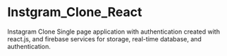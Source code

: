 # Instgram_Clone_React
Instagram Clone Single page application with authentication created with react.js, and firebase services for storage, real-time database, and authentication.
